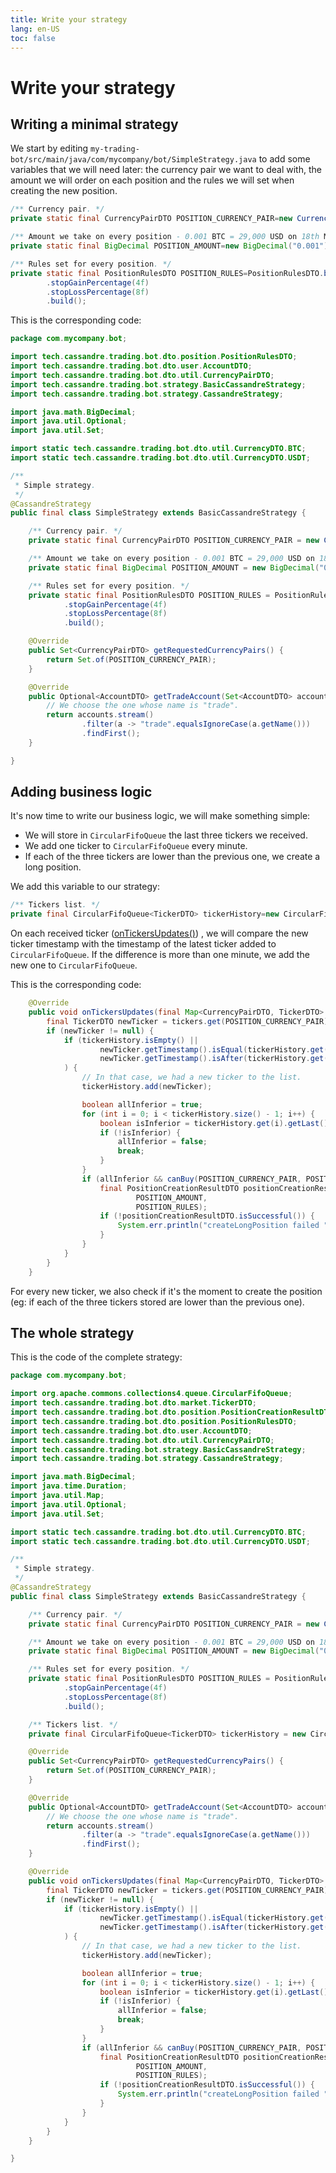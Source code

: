 ```yaml
---
title: Write your strategy
lang: en-US
toc: false
---
```


# Write your strategy

## Writing a minimal strategy

We start by editing `my-trading-bot/src/main/java/com/mycompany/bot/SimpleStrategy.java` to add some variables that we
will need later: the currency pair we want to deal with, the amount we will order on each position and the rules
we will set when creating the new position.

```java
/** Currency pair. */
private static final CurrencyPairDTO POSITION_CURRENCY_PAIR=new CurrencyPairDTO(BTC,USDT);

/** Amount we take on every position - 0.001 BTC = 29,000 USD on 18th May 2022. */
private static final BigDecimal POSITION_AMOUNT=new BigDecimal("0.001");

/** Rules set for every position. */
private static final PositionRulesDTO POSITION_RULES=PositionRulesDTO.builder()
        .stopGainPercentage(4f)
        .stopLossPercentage(8f)
        .build();
```

This is the corresponding code:

```java
package com.mycompany.bot;

import tech.cassandre.trading.bot.dto.position.PositionRulesDTO;
import tech.cassandre.trading.bot.dto.user.AccountDTO;
import tech.cassandre.trading.bot.dto.util.CurrencyPairDTO;
import tech.cassandre.trading.bot.strategy.BasicCassandreStrategy;
import tech.cassandre.trading.bot.strategy.CassandreStrategy;

import java.math.BigDecimal;
import java.util.Optional;
import java.util.Set;

import static tech.cassandre.trading.bot.dto.util.CurrencyDTO.BTC;
import static tech.cassandre.trading.bot.dto.util.CurrencyDTO.USDT;

/**
 * Simple strategy.
 */
@CassandreStrategy
public final class SimpleStrategy extends BasicCassandreStrategy {

    /** Currency pair. */
    private static final CurrencyPairDTO POSITION_CURRENCY_PAIR = new CurrencyPairDTO(BTC, USDT);

    /** Amount we take on every position - 0.001 BTC = 29,000 USD on 18th May 2022. */
    private static final BigDecimal POSITION_AMOUNT = new BigDecimal("0.001");

    /** Rules set for every position. */
    private static final PositionRulesDTO POSITION_RULES = PositionRulesDTO.builder()
            .stopGainPercentage(4f)
            .stopLossPercentage(8f)
            .build();

    @Override
    public Set<CurrencyPairDTO> getRequestedCurrencyPairs() {
        return Set.of(POSITION_CURRENCY_PAIR);
    }

    @Override
    public Optional<AccountDTO> getTradeAccount(Set<AccountDTO> accounts) {
        // We choose the one whose name is "trade".
        return accounts.stream()
                .filter(a -> "trade".equalsIgnoreCase(a.getName()))
                .findFirst();
    }

}
```

## Adding business logic

It's now time to write our business logic, we will make something simple:

- We will store in `CircularFifoQueue` the last three tickers we received.
- We add one ticker to `CircularFifoQueue`  every minute.
- If each of the three tickers are lower than the previous one, we create a long position.

We add this variable to our strategy:

```java
/** Tickers list. */
private final CircularFifoQueue<TickerDTO> tickerHistory=new CircularFifoQueue<>(3);
```

On each received ticker
 ([onTickersUpdates()](https://www.javadoc.io/doc/tech.cassandre.trading.bot/cassandre-trading-bot-spring-boot-autoconfigure/latest/tech/cassandre/trading/bot/strategy/GenericCassandreStrategy.html#onTickersUpdates(java.util.Map)))
, we will compare the new ticker timestamp with the timestamp of the latest ticker added to `CircularFifoQueue`. If the difference is more than one minute, we add the new one to `CircularFifoQueue`.

This is the corresponding code:
```java
    @Override
    public void onTickersUpdates(final Map<CurrencyPairDTO, TickerDTO> tickers) {
        final TickerDTO newTicker = tickers.get(POSITION_CURRENCY_PAIR);
        if (newTicker != null) {
            if (tickerHistory.isEmpty() ||
                    newTicker.getTimestamp().isEqual(tickerHistory.get(tickerHistory.size() - 1).getTimestamp().plus(Duration.ofMinutes(1))) ||
                    newTicker.getTimestamp().isAfter(tickerHistory.get(tickerHistory.size() - 1).getTimestamp().plus(Duration.ofMinutes(1)))
            ) {
                // In that case, we had a new ticker to the list.
                tickerHistory.add(newTicker);

                boolean allInferior = true;
                for (int i = 0; i < tickerHistory.size() - 1; i++) {
                    boolean isInferior = tickerHistory.get(i).getLast().compareTo(tickerHistory.get(i + 1).getLast()) > 0;
                    if (!isInferior) {
                        allInferior = false;
                        break;
                    }
                }
                if (allInferior && canBuy(POSITION_CURRENCY_PAIR, POSITION_AMOUNT) && tickerHistory.size() == 3) {
                    final PositionCreationResultDTO positionCreationResultDTO = createLongPosition(POSITION_CURRENCY_PAIR,
                            POSITION_AMOUNT,
                            POSITION_RULES);
                    if (!positionCreationResultDTO.isSuccessful()) {
                        System.err.println("createLongPosition failed " + positionCreationResultDTO.getErrorMessage());
                    }
                }
            }
        }
    }
```

For every new ticker, we also check if it's the moment to create the position (eg: if each of the three tickers stored are lower than the previous one).

## The whole strategy

This is the code of the complete strategy:
```java
package com.mycompany.bot;

import org.apache.commons.collections4.queue.CircularFifoQueue;
import tech.cassandre.trading.bot.dto.market.TickerDTO;
import tech.cassandre.trading.bot.dto.position.PositionCreationResultDTO;
import tech.cassandre.trading.bot.dto.position.PositionRulesDTO;
import tech.cassandre.trading.bot.dto.user.AccountDTO;
import tech.cassandre.trading.bot.dto.util.CurrencyPairDTO;
import tech.cassandre.trading.bot.strategy.BasicCassandreStrategy;
import tech.cassandre.trading.bot.strategy.CassandreStrategy;

import java.math.BigDecimal;
import java.time.Duration;
import java.util.Map;
import java.util.Optional;
import java.util.Set;

import static tech.cassandre.trading.bot.dto.util.CurrencyDTO.BTC;
import static tech.cassandre.trading.bot.dto.util.CurrencyDTO.USDT;

/**
 * Simple strategy.
 */
@CassandreStrategy
public final class SimpleStrategy extends BasicCassandreStrategy {

    /** Currency pair. */
    private static final CurrencyPairDTO POSITION_CURRENCY_PAIR = new CurrencyPairDTO(BTC, USDT);

    /** Amount we take on every position - 0.001 BTC = 29,000 USD on 18th May 2022. */
    private static final BigDecimal POSITION_AMOUNT = new BigDecimal("0.001");

    /** Rules set for every position. */
    private static final PositionRulesDTO POSITION_RULES = PositionRulesDTO.builder()
            .stopGainPercentage(4f)
            .stopLossPercentage(8f)
            .build();

    /** Tickers list. */
    private final CircularFifoQueue<TickerDTO> tickerHistory = new CircularFifoQueue<>(3);

    @Override
    public Set<CurrencyPairDTO> getRequestedCurrencyPairs() {
        return Set.of(POSITION_CURRENCY_PAIR);
    }

    @Override
    public Optional<AccountDTO> getTradeAccount(Set<AccountDTO> accounts) {
        // We choose the one whose name is "trade".
        return accounts.stream()
                .filter(a -> "trade".equalsIgnoreCase(a.getName()))
                .findFirst();
    }

    @Override
    public void onTickersUpdates(final Map<CurrencyPairDTO, TickerDTO> tickers) {
        final TickerDTO newTicker = tickers.get(POSITION_CURRENCY_PAIR);
        if (newTicker != null) {
            if (tickerHistory.isEmpty() ||
                    newTicker.getTimestamp().isEqual(tickerHistory.get(tickerHistory.size() - 1).getTimestamp().plus(Duration.ofMinutes(1))) ||
                    newTicker.getTimestamp().isAfter(tickerHistory.get(tickerHistory.size() - 1).getTimestamp().plus(Duration.ofMinutes(1)))
            ) {
                // In that case, we had a new ticker to the list.
                tickerHistory.add(newTicker);

                boolean allInferior = true;
                for (int i = 0; i < tickerHistory.size() - 1; i++) {
                    boolean isInferior = tickerHistory.get(i).getLast().compareTo(tickerHistory.get(i + 1).getLast()) > 0;
                    if (!isInferior) {
                        allInferior = false;
                        break;
                    }
                }
                if (allInferior && canBuy(POSITION_CURRENCY_PAIR, POSITION_AMOUNT) && tickerHistory.size() == 3) {
                    final PositionCreationResultDTO positionCreationResultDTO = createLongPosition(POSITION_CURRENCY_PAIR,
                            POSITION_AMOUNT,
                            POSITION_RULES);
                    if (!positionCreationResultDTO.isSuccessful()) {
                        System.err.println("createLongPosition failed " + positionCreationResultDTO.getErrorMessage());
                    }
                }
            }
        }
    }

}
```